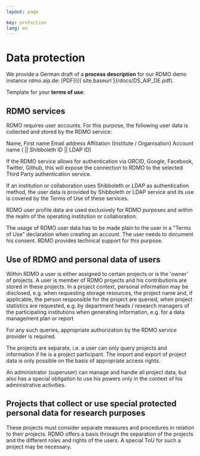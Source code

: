 ```yaml
---
layout: page

key: protection
lang: en
---
```


Data protection
=============

We provide a German draft of a **process description** for our RDMO demo instance rdmo.aip.de: [PDF]({{ site.baseurl }}/docs/DS_AIP_DE.pdf). 


Template for your **terms of use**:

RDMO services 
-----------------------
RDMO requires user accounts. For this purpose, the following user data is collected and stored by the RDMO service:

Name, First name
Email address
Affiliation (Institute / Organisation)
Account name ( || Shibboleth ID || LDAP ID)

If the RDMO service allows for authentication via ORCID, Google, Facebook, Twitter, Github,  this will expose the connection to RDMO to the selected Third Party authentication service.

If an institution or collaboration uses Shibboleth or LDAP as authentication method, the user data is provided by Shibboleth or LDAP service and its use is covered by the Terms of Use of these services. 

RDMO user profile data are used exclusively for RDMO purposes and within the realm of the operating institution or collaboration.   

The usage of RDMO user data  has to be made plain to the user in a "Terms of Use" declaration when creating an account. The user needs to document his consent. RDMO provides technical support for this purpose.


Use of RDMO and personal data of users
---------------------------------------------------------

Within RDMO a user is either assigned to certain projects or is the 'owner' of projects. A user is member of RDMO projects and his contributions are stored in these projects. In a project context, personal information may be disclosed, e.g. 
when requesting storage resources, the project name and, if applicable, the person responsible for the project are queried,
when project statistics are requested, e.g. by department heads / research managers of the participating institutions
when generating information, e.g. for a data management plan or report

For  any such queries, appropriate authorization by the RDMO service provider is required.

The projects are separate, i.e. a user can only query projects and information if he is a project participant.
The import and export of project data is only possible on the basis of appropriate access rights. 

An administrator (superuser) can manage and handle all project data, but also has a special obligation to use his powers only in the context of his administrative activities.

 
Projects that collect or use special protected personal data for research purposes
--------------------------------------------------------------------------------------------------------------

These projects must consider separate measures and procedures in relation to their projects. RDMO offers a basis through the separation of the projects and the  different roles and rights of the users. A special ToU for such a project may be necessary.  
